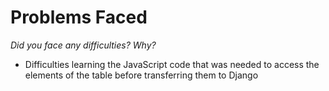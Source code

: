 # Problems Faced
*Did you face any difficulties? Why?*

- Difficulties learning the JavaScript code that was needed to access the elements of the table before transferring them to Django